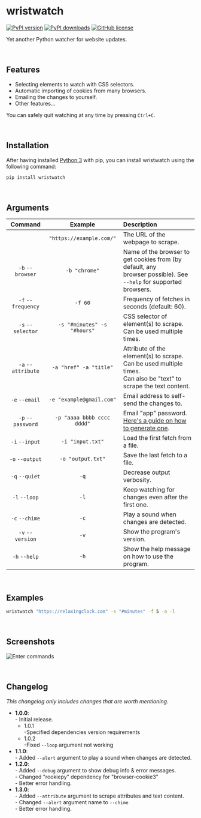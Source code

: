 # wristwatch
[![PyPI version](https://img.shields.io/pypi/v/wristwatch)](https://pypi.org/project/wristwatch/)
[![PyPI downloads](https://img.shields.io/pypi/dm/wristwatch)](https://pypi.org/project/wristwatch/)
[![GitHub license](https://img.shields.io/github/license/zWolfrost/wristwatch)](LICENSE)

Yet another Python watcher for website updates.

&nbsp;
## Features
- Selecting elements to watch with CSS selectors.
- Automatic importing of cookies from many browsers.
- Emailing the changes to yourself.
- Other features...

You can safely quit watching at any time by pressing `Ctrl+C`.

&nbsp;
## Installation
After having installed [Python 3](https://www.python.org/downloads/) with pip, you can install wristwatch using the following command:
```bash
pip install wristwatch
```

&nbsp;
## Arguments
| Command            | Example                     | Description
|:-:                 | :-:                         |:-
|                    | `"https://example.com/"`    | The URL of the webpage to scrape.
| `-b` `--browser`   | `-b "chrome"`               | Name of the browser to get cookies from (by default, any<br>browser possible). See `--help` for supported browsers.
| `-f` `--frequency` | `-f 60`                     | Frequency of fetches in seconds (default: 60).
| `-s` `--selector`  | `-s "#minutes" -s "#hours"` | CSS selector of element(s) to scrape. Can be used multiple times.
| `-a` `--attribute` | `-a "href" -a "title"`      | Attribute of the element(s) to scrape. Can be used multiple times.<br>Can also be "text" to scrape the text content.
| `-e` `--email`     | `-e "example@gmail.com"`    | Email address to self-send the changes to.
| `-p` `--password`  | `-p "aaaa bbbb cccc dddd"`  | Email "app" password. [Here's a guide on how to generate one](https://support.google.com/accounts/answer/185833#app-passwords).
| `-i` `--input`     | `-i "input.txt"`            | Load the first fetch from a file.
| `-o` `--output`    | `-o "output.txt"`           | Save the last fetch to a file.
| `-q` `--quiet`     | `-q`                        | Decrease output verbosity.
| `-l` `--loop`      | `-l`                        | Keep watching for changes even after the first one.
| `-c` `--chime`     | `-c`                        | Play a sound when changes are detected.
| `-v` `--version`   | `-v`                        | Show the program's version.
| `-h` `--help`      | `-h`                        | Show the help message on how to use the program.

&nbsp;
## Examples
```bash
wristwatch "https://relaxingclock.com" -s "#minutes" -f 5 -a -l
```

&nbsp;
## Screenshots

![Enter commands](screenshots/1.png)

&nbsp;
## Changelog
*This changelog only includes changes that are worth mentioning.*

- **1.0.0**:
<br>- Initial release.
	- 1.0.1
	<br>-Specified dependencies version requirements
	- 1.0.2
	<br>-Fixed `--loop` argument not working
- **1.1.0**:
<br>- Added `--alert` argument to play a sound when changes are detected.
- **1.2.0**:
<br>- Added `--debug` argument to show debug info & error messages.
<br>- Changed "rookiepy" dependency for "browser-cookie3"
<br>- Better error handling.
- **1.3.0**:
<br>- Added `--attribute` argument to scrape attributes and text content.
<br>- Changed `--alert` argument name to `--chime`
<br>- Better error handling.